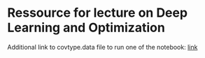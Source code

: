 # Ressource for lecture on Deep Learning and Optimization

Additional link to covtype.data file to run one of the notebook: [link](https://www.dropbox.com/s/vddoib3giz4zvjs/covtype.data?dl=0)
